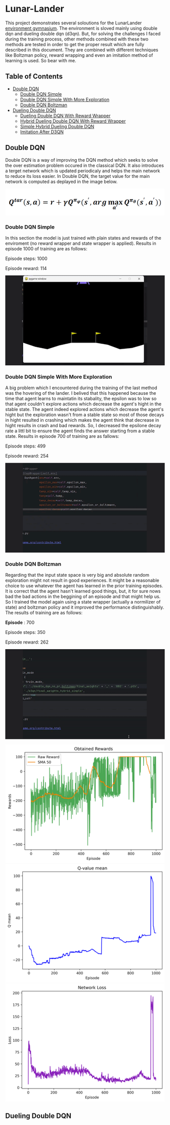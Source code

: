 # Lunar-Lander
This project demonstrates several soloutions for the LunarLander [environment gymnasium](https://gymnasium.farama.org/environments/box2d/lunar_lander/). The environment is sloved mainly using double dqn and dueling double dqn (d3qn). But, for solving the challenges I faced during the training process, other methods combined with these two methods are tested in order to get the proper result which are fully described in this document. They are combined with different techniques like Boltzman policy, reward wrapping and even an imitation method of learning is used. So bear with me.
## Table of Contents
- [Double DQN](#double-dqn)
  - [Double DQN Simple](#double-dqn-simple)
  - [Double DQN Simple With More Exploration](#double-dqn-simple-with-more-exploration)
  - [Double DQN Boltzman](#double-dqn-boltzman)
- [Dueling Double DQN](#dueling-double-dqn)
  - [Dueling Double DQN With Reward Wrapper](#dueling-double-dqn-with-reward-wrapper)
  - [Hybrid Dueling Double DQN With Reward Wrapper](#hybrid-dueling-double-dqn-with-reward-wrapper)
  - [Simple Hybrid Dueling Double DQN](#simple-hybrid-dueling-double-dqn)
  - [Imitation After D3QN](#imitation-after-d3qn)

## Double DQN
Double DQN is a way of improving the DQN method which seeks to solve the over estimation problem occured in the classical DQN. It also introduces a terget network which is updated periodicaly and helps the main network to reduce its loss easier. In Double DQN, the target value for the main network is computed as deplayed in the image below.

<p align="center">
  <img src="/images/formulas/Screenshot%202024-06-09%20131539.png" alt="Q target in Double DQN">
</p>

### Double DQN Simple
In this section the model is just trained with plain states and rewards of the enviroment (no reward wrapper and state wrapper is applied). Results in episode 1000 of training are as follows:

Episode steps: 1000

Episode reward: 114

<p align="center">
  <img src="images/gif/double_dqn_1000_114.gif" alt="game play">
</p>

### Double DQN Simple With More Exploration
A big problem which I encountered during the training of the last method was the hovering of the lander. I belived that this happened because the time that agent learns to maintatin its stabality, the epsilon was to low so that agent couldn't explore actions which decrease the agent's hight in the stable state. The agent indeed explored actions which decrease the agent's hight but the exploration wasn't from a stable state so most of those decays in hight resulted in crashing which makes the agent think that decrease in hight results in crash and bad rewards. So, I decreased the epsilone decay rate a littl bit to ensure the agent finds the answer starting from a stable state. Results in episode 700 of training are as fallows:

Episode steps: 499

Episode reward: 254

<p align="center">
  <img src="images/gif/double_dqn2_700ep_499st_254r.gif" alt="game play">
</p>

### Double DQN Boltzman
Regarding that the input state space is very big and absolute random exploration might not result in good experiences. It might be a reasonable choice to use whatever the agent has learned in the prior training episodes. It is correct that the agent hasn't learned good things, but, it for sure nows bad the bad actions in the beggining of an episode and that might help us. So I trained the model again using a state wrapper (actually a normilizer of state) and boltzman policy and it improved the performance distinguishably. The results of training are as follows:

**Episode** : 700

Episode steps: 350

Episode reward: 262

<p align="center">
  <img src="images/gif/double_dqn_boltzman_700ep_350st_262r.gif" alt="game play">
</p>

<p align="center">
  <img src="/images/double_boltzman/reward_plot.png" alt="reward" style="margin-right: 10px;">
  <img src="/images/double_boltzman/Q_value_mean.png" alt="q mean" style="margin-right: 10px;">
  <img src="/images/double_boltzman/Loss_plot.png" alt="loss">
</p>

## Dueling Double DQN

